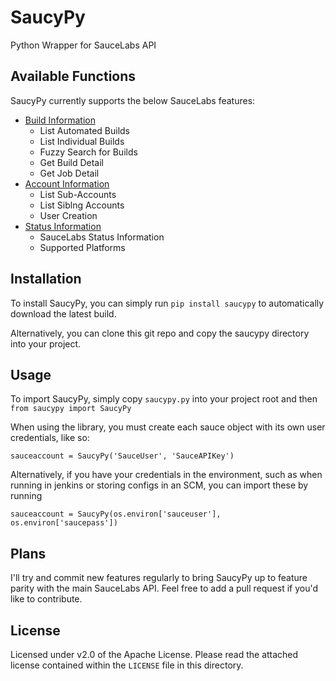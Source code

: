 # SaucyPy
Python Wrapper for SauceLabs API

## Available Functions
SaucyPy currently supports the below SauceLabs features:

* [Build Information](Docs/builds.md)
  * List Automated Builds
  * List Individual Builds
  * Fuzzy Search for Builds
  * Get Build Detail
  * Get Job Detail
* [Account Information](Docs/accounts.md)
  * List Sub-Accounts
  * List Siblng Accounts
  * User Creation
* [Status Information](Docs/status.md)
  * SauceLabs Status Information
  * Supported Platforms

## Installation
To install SaucyPy, you can simply run `pip install saucypy` to automatically download the latest build.

Alternatively, you can clone this git repo and copy the saucypy directory into your project.

## Usage
To import SaucyPy, simply copy `saucypy.py` into your project root and then `from saucypy import SaucyPy`

When using the library, you must create each sauce object with its own user credentials, like so:

```sauceaccount = SaucyPy('SauceUser', 'SauceAPIKey')```

Alternatively, if you have your credentials in the environment, such as when running in jenkins or storing configs in an SCM, you can import these by running

```sauceaccount = SaucyPy(os.environ['sauceuser'], os.environ['saucepass'])```

## Plans
I'll try and commit new features regularly to bring SaucyPy up to feature parity with the main SauceLabs API. Feel free to add a pull request if you'd like to contribute.

## License
Licensed under v2.0 of the Apache License. Please read the attached license contained within the `LICENSE` file in this directory.
